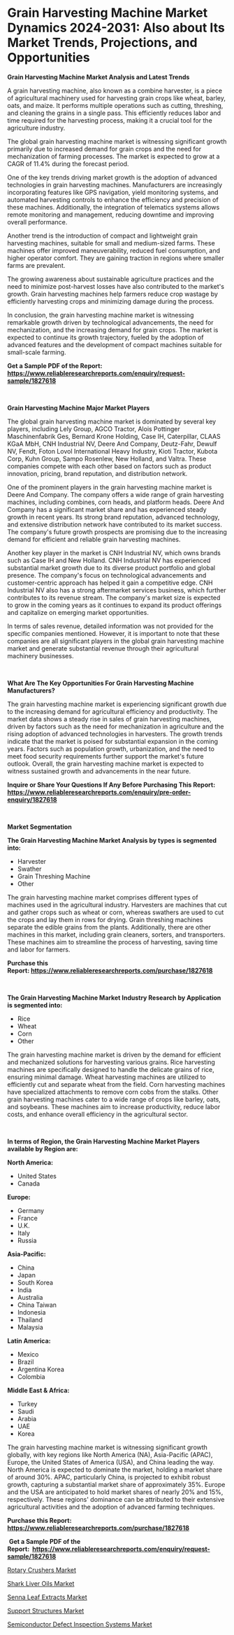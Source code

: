 <p><h1>Grain Harvesting Machine Market Dynamics 2024-2031: Also about Its Market Trends, Projections, and Opportunities</h1></p><p><strong>Grain Harvesting Machine Market Analysis and Latest Trends</strong></p>
<p><p>A grain harvesting machine, also known as a combine harvester, is a piece of agricultural machinery used for harvesting grain crops like wheat, barley, oats, and maize. It performs multiple operations such as cutting, threshing, and cleaning the grains in a single pass. This efficiently reduces labor and time required for the harvesting process, making it a crucial tool for the agriculture industry.</p><p>The global grain harvesting machine market is witnessing significant growth primarily due to increased demand for grain crops and the need for mechanization of farming processes. The market is expected to grow at a CAGR of 11.4% during the forecast period. </p><p>One of the key trends driving market growth is the adoption of advanced technologies in grain harvesting machines. Manufacturers are increasingly incorporating features like GPS navigation, yield monitoring systems, and automated harvesting controls to enhance the efficiency and precision of these machines. Additionally, the integration of telematics systems allows remote monitoring and management, reducing downtime and improving overall performance.</p><p>Another trend is the introduction of compact and lightweight grain harvesting machines, suitable for small and medium-sized farms. These machines offer improved maneuverability, reduced fuel consumption, and higher operator comfort. They are gaining traction in regions where smaller farms are prevalent.</p><p>The growing awareness about sustainable agriculture practices and the need to minimize post-harvest losses have also contributed to the market's growth. Grain harvesting machines help farmers reduce crop wastage by efficiently harvesting crops and minimizing damage during the process.</p><p>In conclusion, the grain harvesting machine market is witnessing remarkable growth driven by technological advancements, the need for mechanization, and the increasing demand for grain crops. The market is expected to continue its growth trajectory, fueled by the adoption of advanced features and the development of compact machines suitable for small-scale farming.</p></p>
<p><strong>Get a Sample PDF of the Report:&nbsp; <a href="https://www.reliableresearchreports.com/enquiry/request-sample/1827618">https://www.reliableresearchreports.com/enquiry/request-sample/1827618</a></strong></p>
<p>&nbsp;</p>
<p><strong>Grain Harvesting Machine Major Market Players</strong></p>
<p><p>The global grain harvesting machine market is dominated by several key players, including Lely Group, AGCO Tractor, Alois Pottinger Maschinenfabrik Ges, Bernard Krone Holding, Case IH, Caterpillar, CLAAS KGaA MbH, CNH Industrial NV, Deere And Company, Deutz-Fahr, Dewulf NV, Fendt, Foton Lovol International Heavy Industry, Kioti Tractor, Kubota Corp, Kuhn Group, Sampo Rosenlew, New Holland, and Valtra. These companies compete with each other based on factors such as product innovation, pricing, brand reputation, and distribution network.</p><p>One of the prominent players in the grain harvesting machine market is Deere And Company. The company offers a wide range of grain harvesting machines, including combines, corn heads, and platform heads. Deere And Company has a significant market share and has experienced steady growth in recent years. Its strong brand reputation, advanced technology, and extensive distribution network have contributed to its market success. The company's future growth prospects are promising due to the increasing demand for efficient and reliable grain harvesting machines. </p><p>Another key player in the market is CNH Industrial NV, which owns brands such as Case IH and New Holland. CNH Industrial NV has experienced substantial market growth due to its diverse product portfolio and global presence. The company's focus on technological advancements and customer-centric approach has helped it gain a competitive edge. CNH Industrial NV also has a strong aftermarket services business, which further contributes to its revenue stream. The company's market size is expected to grow in the coming years as it continues to expand its product offerings and capitalize on emerging market opportunities.</p><p>In terms of sales revenue, detailed information was not provided for the specific companies mentioned. However, it is important to note that these companies are all significant players in the global grain harvesting machine market and generate substantial revenue through their agricultural machinery businesses.</p></p>
<p>&nbsp;</p>
<p><strong>What Are The Key Opportunities For Grain Harvesting Machine Manufacturers?</strong></p>
<p><p>The grain harvesting machine market is experiencing significant growth due to the increasing demand for agricultural efficiency and productivity. The market data shows a steady rise in sales of grain harvesting machines, driven by factors such as the need for mechanization in agriculture and the rising adoption of advanced technologies in harvesters. The growth trends indicate that the market is poised for substantial expansion in the coming years. Factors such as population growth, urbanization, and the need to meet food security requirements further support the market's future outlook. Overall, the grain harvesting machine market is expected to witness sustained growth and advancements in the near future.</p></p>
<p><strong>Inquire or Share Your Questions If Any Before Purchasing This Report: <a href="https://www.reliableresearchreports.com/enquiry/pre-order-enquiry/1827618">https://www.reliableresearchreports.com/enquiry/pre-order-enquiry/1827618</a></strong></p>
<p>&nbsp;</p>
<p><strong>Market Segmentation</strong></p>
<p><strong>The Grain Harvesting Machine Market Analysis by types is segmented into:</strong></p>
<p><ul><li>Harvester</li><li>Swather</li><li>Grain Threshing Machine</li><li>Other</li></ul></p>
<p><p>The grain harvesting machine market comprises different types of machines used in the agricultural industry. Harvesters are machines that cut and gather crops such as wheat or corn, whereas swathers are used to cut the crops and lay them in rows for drying. Grain threshing machines separate the edible grains from the plants. Additionally, there are other machines in this market, including grain cleaners, sorters, and transporters. These machines aim to streamline the process of harvesting, saving time and labor for farmers.</p></p>
<p><strong>Purchase this Report:&nbsp;<a href="https://www.reliableresearchreports.com/purchase/1827618">https://www.reliableresearchreports.com/purchase/1827618</a></strong></p>
<p>&nbsp;</p>
<p><strong>The Grain Harvesting Machine Market Industry Research by Application is segmented into:</strong></p>
<p><ul><li>Rice</li><li>Wheat</li><li>Corn</li><li>Other</li></ul></p>
<p><p>The grain harvesting machine market is driven by the demand for efficient and mechanized solutions for harvesting various grains. Rice harvesting machines are specifically designed to handle the delicate grains of rice, ensuring minimal damage. Wheat harvesting machines are utilized to efficiently cut and separate wheat from the field. Corn harvesting machines have specialized attachments to remove corn cobs from the stalks. Other grain harvesting machines cater to a wide range of crops like barley, oats, and soybeans. These machines aim to increase productivity, reduce labor costs, and enhance overall efficiency in the agricultural sector.</p></p>
<p>&nbsp;</p>
<p><strong>In terms of Region, the Grain Harvesting Machine Market Players available by Region are:</strong></p>
<p>
    <p> <strong> North America: </strong>
        <ul>
            <li>United States</li>
            <li>Canada</li>
        </ul>
        </p> 
    <p> <strong> Europe: </strong>
        <ul>
            <li>Germany</li>
            <li>France</li>
            <li>U.K.</li>
            <li>Italy</li>
            <li>Russia</li>
        </ul>
        </p> 
    <p> <strong> Asia-Pacific: </strong>
        <ul>
            <li>China</li>
            <li>Japan</li>
            <li>South Korea</li>
            <li>India</li>
            <li>Australia</li>
            <li>China Taiwan</li>
            <li>Indonesia</li>
            <li>Thailand</li>
            <li>Malaysia</li>
        </ul>
        </p> 
    <p> <strong> Latin America: </strong>
        <ul>
            <li>Mexico</li>
            <li>Brazil</li>
            <li>Argentina Korea</li>
            <li>Colombia</li>
        </ul>
        </p> 
    <p> <strong> Middle East & Africa: </strong>
        <ul>
            <li>Turkey</li>
            <li>Saudi</li>
            <li>Arabia</li>
            <li>UAE</li>
            <li>Korea</li>
        </ul>
    </p>
    </p>
<p><p>The grain harvesting machine market is witnessing significant growth globally, with key regions like North America (NA), Asia-Pacific (APAC), Europe, the United States of America (USA), and China leading the way. North America is expected to dominate the market, holding a market share of around 30%. APAC, particularly China, is projected to exhibit robust growth, capturing a substantial market share of approximately 35%. Europe and the USA are anticipated to hold market shares of nearly 20% and 15%, respectively. These regions' dominance can be attributed to their extensive agricultural activities and the adoption of advanced farming techniques.</p></p>
<p><strong>Purchase this Report: <a href="https://www.reliableresearchreports.com/purchase/1827618">https://www.reliableresearchreports.com/purchase/1827618</a></strong></p>
<p>&nbsp;<strong>Get a Sample PDF of the Report:&nbsp;&nbsp;<a href="https://www.reliableresearchreports.com/enquiry/request-sample/1827618">https://www.reliableresearchreports.com/enquiry/request-sample/1827618</a></strong></p>
<p><strong></strong></p>
<p><p><a href="https://github.com/redneck06/Market-Research-Report-List-1/blob/main/rotary-crushers-market.md">Rotary Crushers Market</a></p><p><a href="https://medium.com/@saraprifti1917/shark-liver-oils-market-exploring-market-share-market-trends-and-future-growth-4062147b02fe">Shark Liver Oils Market</a></p><p><a href="https://medium.com/@saraprifti1917/senna-leaf-extracts-market-analysis-and-sze-forecasted-for-period-from-2023-to-2030-39c3c86fa815">Senna Leaf Extracts Market</a></p><p><a href="https://github.com/kosella/Market-Research-Report-List-1/blob/main/support-structures-market.md">Support Structures Market</a></p><p><a href="https://medium.com/@saraprifti1917/decoding-semiconductor-defect-inspection-systems-market-metrics-market-share-trends-and-growth-2807482a6f06">Semiconductor Defect Inspection Systems Market</a></p></p>